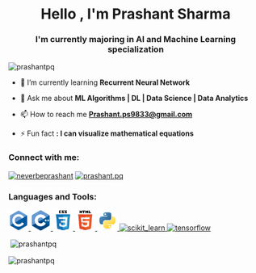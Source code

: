 <h1 align="center">Hello , I'm Prashant Sharma</h1>
<h3 align="center">I'm currently majoring in AI and Machine Learning specialization</h3>

<p align="left"> <img src="https://komarev.com/ghpvc/?username=prashantpq&label=Profile%20views&color=0e75b6&style=flat" alt="prashantpq" /> </p>

- 🌱 I’m currently learning **Recurrent Neural Network**

- 💬 Ask me about **ML Algorithms | DL | Data Science | Data Analytics**

- 📫 How to reach me **Prashant.ps9833@gmail.com**

- ⚡ Fun fact **: I can visualize mathematical equations**

<h3 align="left">Connect with me:</h3>
<p align="left">
<a href="https://twitter.com/neverbeprashant" target="blank"><img align="center" src="https://raw.githubusercontent.com/rahuldkjain/github-profile-readme-generator/master/src/images/icons/Social/twitter.svg" alt="neverbeprashant" height="30" width="40" /></a>
<a href="https://instagram.com/prashant.pq" target="blank"><img align="center" src="https://raw.githubusercontent.com/rahuldkjain/github-profile-readme-generator/master/src/images/icons/Social/instagram.svg" alt="prashant.pq" height="30" width="40" /></a>
</p>

<h3 align="left">Languages and Tools:</h3>
<p align="left"> <a href="https://www.cprogramming.com/" target="_blank" rel="noreferrer"> <img src="https://raw.githubusercontent.com/devicons/devicon/master/icons/c/c-original.svg" alt="c" width="40" height="40"/> </a> <a href="https://www.w3schools.com/cpp/" target="_blank" rel="noreferrer"> <img src="https://raw.githubusercontent.com/devicons/devicon/master/icons/cplusplus/cplusplus-original.svg" alt="cplusplus" width="40" height="40"/> </a> <a href="https://www.w3schools.com/css/" target="_blank" rel="noreferrer"> <img src="https://raw.githubusercontent.com/devicons/devicon/master/icons/css3/css3-original-wordmark.svg" alt="css3" width="40" height="40"/> </a> <a href="https://www.w3.org/html/" target="_blank" rel="noreferrer"> <img src="https://raw.githubusercontent.com/devicons/devicon/master/icons/html5/html5-original-wordmark.svg" alt="html5" width="40" height="40"/> </a> <a href="https://www.python.org" target="_blank" rel="noreferrer"> <img src="https://raw.githubusercontent.com/devicons/devicon/master/icons/python/python-original.svg" alt="python" width="40" height="40"/> </a> <a href="https://scikit-learn.org/" target="_blank" rel="noreferrer"> <img src="https://upload.wikimedia.org/wikipedia/commons/0/05/Scikit_learn_logo_small.svg" alt="scikit_learn" width="40" height="40"/> </a> <a href="https://www.tensorflow.org" target="_blank" rel="noreferrer"> <img src="https://www.vectorlogo.zone/logos/tensorflow/tensorflow-icon.svg" alt="tensorflow" width="40" height="40"/> </a> </p>

<p>&nbsp;<img align="center" src="https://github-readme-stats.vercel.app/api?username=prashantpq&show_icons=true&locale=en" alt="prashantpq" /></p>

<p><img align="center" src="https://github-readme-streak-stats.herokuapp.com/?user=prashantpq&" alt="prashantpq" /></p>
